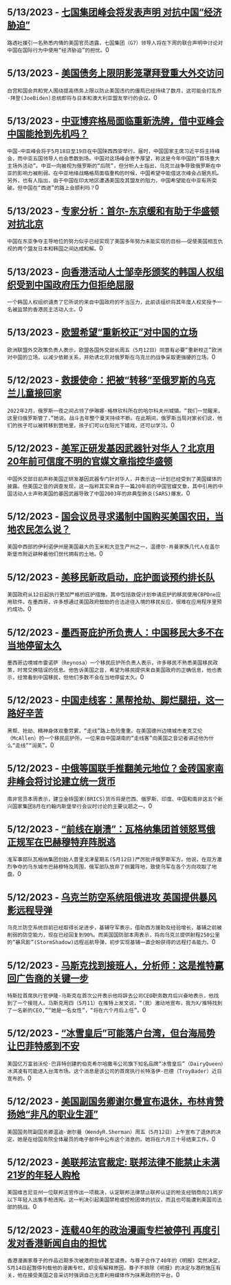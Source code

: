 
  ## 5/13/2023 - [七国集团峰会将发表声明 对抗中国“经济胁迫”](https://www.voachinese.com/a/g7-summit-statement-on-china-20230513/7091729.html)
 ```路透社援引一名熟悉内情的美国官员透露，七国集团（G7）领导人将在下周的联合声明中讨论对中国在国际行为中使用“经济胁迫”的担忧。```0
  ## 5/13/2023 - [美国债务上限阴影笼罩拜登重大外交访问](https://www.voachinese.com/a/us-debt-ceiling-looms-over-biden-s-foreign-trips-20230512/7091684.html)
 ```白宫和国会共和党人围绕提高债务上限以防止美国违约的僵局已经持续了数月，这可能会打乱乔·拜登(JoeBiden)总统即将与日本和澳大利亚盟友举行的会议。```0
  ## 5/13/2023 - [中亚博弈格局面临重新洗牌，借中亚峰会中国能抢到先机吗？](https://www.voachinese.com/a/china-central-asia-summit-to-extend-its-influence-20230512/7091359.html)
 ```中国-中亚峰会将于5月18日至19日在中国陕西西安举行。届时，中国国家主席习近平将主持峰会，而中亚五国领导人也会悉数到场。中国对这场峰会寄予厚望，称这是今年中国的“首场重大主场外活动”。中亚一向被视为俄罗斯的“后院”，但分析人士指出，乌克兰战争导致俄罗斯在中亚的影响力被削弱。在中亚地缘战略格局面临重构的时候，中国希望中能借这次峰会占据先机。另外，也有人指出，由于中国在印太地区遭遇美国及其盟友的阻力，中国希望能在中亚有所突破。但中国在“西进”的路上会顺利吗？```0
  ## 5/13/2023 - [专家分析：首尔-东京缓和有助于华盛顿对抗北京](https://www.voachinese.com/a/experts-seoul-tokyo-d%c3%a9tente-helps-washington-counter-beijing-20230512/7091666.html)
 ```中国在东亚争夺主导地位的努力似乎已经实现了美国多年努力未能实现的目标——促使美国相互仇视的两个盟友日本和韩国之间达成和解。```0
  ## 5/13/2023 - [向香港活动人士邹幸彤颁奖的韩国人权组织受到中国政府压力但拒绝屈服](https://www.voachinese.com/a/pressured-by-china-south-korean-ngo-stands-firm-on-rights-award-20230512/7091374.html)
 ```一个韩国人权组织谴责了它所说的来自中国政府的不当压力，此前该组织将其年度人权奖授予一名被监禁的香港民主活动人士。```0
  ## 5/13/2023 - [欧盟希望“重新校正”对中国的立场](https://www.voachinese.com/a/eu-wants-to-re-calibrate-position-on-china-20230512/7091380.html)
 ```欧洲联盟外交政策负责人表示，欧盟各国外交部长周五（5月12日）同意有必要“重新校正”欧洲对中国的立场，以减少依赖关系，并劝诱北京对俄罗斯在乌克兰的战争采取更强硬的立场。```0
  ## 5/12/2023 - [救援使命：把被“转移”至俄罗斯的乌克兰儿童接回家](https://www.voachinese.com/a/returning-ukraine-s-children-evacuated-to-russia-20230512/7091388.html)
 ```2022年2月，俄罗斯一夜之间占领了伊琳娜·格林钦科所在的哈尔科夫州城镇。“我们一觉醒来，这里归俄罗斯管了，”她说。战斗去年整个夏天持续不断。在此期间，俄罗斯当局对家长们说，他们的孩子可以被转移到营地里，孩子们可以在阳光下嬉戏，还可以学习。```0
  ## 5/12/2023 - [美军正研发基因武器针对华人？北京用20年前可信度不明的官媒文章指控华盛顿](https://www.voachinese.com/a/wang-wenbin-us-genome-20230512/7091338.html)
 ```中国外交部日前声称美国正研发基因武器专门针对华人，并表示这一计划已经受到了美国媒体的披露。但美国之音的调查发现，这一指称其实来自于一篇20年前的中国官媒文章，其中引用的中国活动人士声称美国的基因武器导致了中国2003年的非典型肺炎(SARS)爆发。```0
  ## 5/12/2023 - [国会议员寻求遏制中国购买美国农田，当地农民怎么说？](https://www.voachinese.com/a/us-lawmakers-seek-to-curb-chinese-farmland-purchases-20230512/7091280.html)
 ```美国中西部的伊利诺伊州是美国最大的玉米和大豆生产州之一，温德尔·肖曼家族几代人在盖尔斯堡市附近耕种着他们世代拥有的土地。```0
  ## 5/12/2023 - [美移民新政启动，庇护面谈预约排长队](https://www.voachinese.com/a/7091313.html)
 ```美国政府从12日起执行更加严格的庇护措施，其中包括敦促计划申请庇护的移民使用CBPOne应用软件。在墨西哥，许多想通过美国政府鼓励的合法途径入境的移民反应，很难在应用程序里预约成功。```0
  ## 5/12/2023 - [墨西哥庇护所负责人：中国移民大多不在当地停留太久](https://www.voachinese.com/a/7091311.html)
 ```墨西哥边境城市雷诺萨（Reynosa）一个移民庇护所负责人表示，许多移民不熟悉美国移民政策，时常交换错误的信息。他告诉美国之音，希望为移民提供来自美国政府的正确信息，他也表示，经常看到中国移民，但他们多数不会在当地停留太久。```0
  ## 5/12/2023 - [中国走线客：黑帮抢劫、脚烂腿扭，这一路好辛苦](https://www.voachinese.com/a/7091298.html)
 ```黑帮、抢劫、精神身体双重劳累，“走线”路上危险重重。在美国德州边境城市麦克艾伦（McAllen）的一个移民庇护所，一位来自中国湖南的“走线客”向美国之音记者讲述他为什么“走线”“润美”。```0
  ## 5/12/2023 - [中俄等国联手推翻美元地位？金砖国家南非峰会将讨论建立统一货币](https://www.voachinese.com/a/common-currency-on-agenda-for-south-african-brics-summit-20230512/7091267.html)
 ```南非官员本周表示，建立金砖国家(BRICS)货币将是巴西、俄罗斯、印度、中国和南非这五个新兴国家集团8月在约翰内斯堡举行会议时讨论的主要议题之一。```0
  ## 5/12/2023 - [“前线在崩溃”：瓦格纳集团首领怒骂俄正规军在巴赫穆特弃阵脱逃](https://www.voachinese.com/a/wagner-group-chief-slams-russian-military-says-it-fled-bakhmut-20230512/7091236.html)
 ```准军事部队瓦格纳集团创始人普里戈津星期五(5月12日)严厉批评俄罗斯军方。他说，在双方激烈争夺的乌东城市巴赫穆特及周围，俄军部队放弃了侧翼阵地，致使乌军在各个方向攻取了地盘。```0
  ## 5/12/2023 - [乌克兰防空系统阻俄进攻  英国提供暴风影远程导弹](https://www.voachinese.com/a/ukraine-defenses-hold-off-russian-onslaught-received-storm-shadow-missiles-20230513/7091143.html)
 ```乌克兰防空系统目前已经取得长足进步，基辅守军表示，借助西方援助及经验增长，基辅之前被削弱的防空能力，现在已经回复到90%。而英国国防部本周表示，将向乌克兰提供射程250公里的“暴风影”(StormShadow)远程巡航导弹，初步实现基辅一直企盼获得的远程打击能力。```0
  ## 5/12/2023 - [马斯克找到接班人，分析师：这是推特赢回广告商的关键一步](https://www.voachinese.com/a/buffett-s-dairy-queen-sees-taiwan-among-possible-new-markets-051223/7090914.html)
 ```特斯拉首席执行官伊隆·马斯克在首次公开表示他将辞去公司CEO职务数月后兴奋地表示，他找到了一个接班人。马斯克周四（5月11）在推特上发文说，“（我）激动地宣布，我为X/推特找到了一名新的CEO,”“她是一名女性”，“将在六个月后上任”。```0
  ## 5/12/2023 - [“冰雪皇后”可能落户台湾，但台海局势让巴菲特感到不安](https://www.voachinese.com/a/buffett-s-dairy-queen-sees-taiwan-among-possible-new-markets-while-mindful-of-geopolitics-20230512/7090949.html)
 ```美国亿万富翁沃伦·巴菲特创建的伯克希尔哈撒韦公司旗下知名品牌“冰雪皇后”（DairyQueen）冰淇凌有可能进入台湾市场。这个消息是该公司的首席执行长特洛伊·巴德（TroyBader）近日宣布的。```0
  ## 5/12/2023 - [美国副国务卿谢尔曼宣布退休，布林肯赞扬她“非凡的职业生涯”](https://www.voachinese.com/a/us-deputy-secretary-of-state-wendy-r-sherman-retires-051223/7090884.html)
 ```美国国务院副国务卿温迪·谢尔曼（WendyR.Sherman）周五（5月12日）上午宣布了退休的决定。她是在给国务院全体雇员的电子邮件中公布这个消息的。她将在六月三十号结束工作。```0
  ## 5/12/2023 - [美联邦法官裁定: 联邦法律不能禁止未满21岁的年轻人购枪](https://www.voachinese.com/a/us-judge-strikes-down-federal-law-barring-handgun-sales-to-those-under-21-20230512/7090870.html)
 ```美国维吉尼亚州一位联邦法官作出一项裁决，认定联邦法律禁止联邦认证的枪支经销商向21周岁以下年轻人出售手枪违宪。这一判决引起美国禁枪或控枪团体的抗议，而且也可能遭到美国司法部的挑战。```0
  ## 5/12/2023 - [连载40年的政治漫画专栏被停刊 再度引发对香港新闻自由的担忧](https://www.voachinese.com/a/hong-kong-newspaper-to-ax-satirical-comic-strip-20230512/7090799.html)
 ```香港漫画家尊子的作品近期多次被港府批评甚至谴责。与尊子合作了40年的《明报》突然决定，5月14日起暂停刊载他的漫画专栏，却没有解释原因。尊子不排除《明报》的决定与港府施压有关，他在接受美国之音采访时强调自己无意利用媒体作为抹黑政府的平台。```0